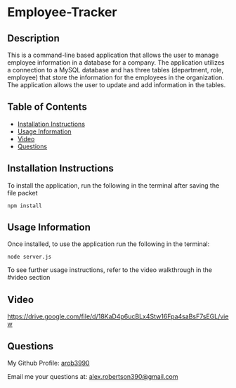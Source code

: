 # Employee-Tracker

## Description
This is a command-line based application that allows the user to manage employee information in a database for a company. The application utilizes a connection to a MySQL database and has three tables (department, role, employee) that store the information for the employees in the organization. The application allows the user to update and add information in the tables.

## Table of Contents
- [Installation Instructions](#installation-instructions)
- [Usage Information](#usage-information)
- [Video](#video)
- [Questions](#questions)

## Installation Instructions
To install the application, run the following in the terminal after saving the file packet
```
npm install
```

## Usage Information
Once installed, to use the application run the following in the terminal:
```
node server.js
```
To see further usage instructions, refer to the video walkthrough in the #video section

## Video
https://drive.google.com/file/d/18KaD4p6ucBLx4Stw16Fpa4saBsF7sEGL/view

## Questions
My Github Profile: [arob3990](https://github.com/arob3990)

Email me your questions at: [alex.robertson390@gmail.com](mailto:alex.robertson390@gmail.com@gmail.com)